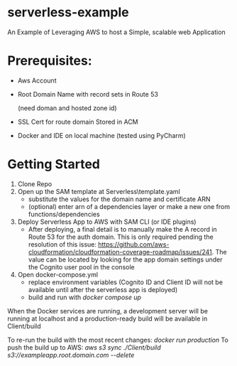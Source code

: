 # serverless-example

An Example of Leveraging AWS to host a Simple, scalable web Application

# Prerequisites:

- Aws Account
- Root Domain Name with record sets in Route 53  

  (need doman and hosted zone id)
- SSL Cert for route domain Stored in ACM 
- Docker and IDE on local machine (tested using PyCharm)

# Getting Started

1. Clone Repo
2. Open up the SAM template at Serverless\template.yaml
   - substitute the values for the domain name and certificate ARN
   - (optional) enter arn of a dependencies layer or make a new one from functions/dependencies
3. Deploy Serverless App to AWS with SAM CLI (or IDE plugins)
    - After deploying, a final detail is to manually make the A record in Route 53 for the auth domain. This is only required pending the resolution of this issue: https://github.com/aws-cloudformation/cloudformation-coverage-roadmap/issues/241. The value can be located by looking for the app domain settings under the Cognito user pool in the console
4. Open docker-compose.yml
   - replace environment variables (Cognito ID and Client ID will not be available until after the serverless app is deployed)
   - build and run with *docker compose up*

When the Docker services are running, a development server will be running at localhost and a production-ready build will be available in Client/build

To re-run the build with the most recent changes: *docker run production*
To push the build up to AWS: *aws s3 sync ./Client/build s3://exampleapp.root.domain.com --delete*  


